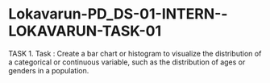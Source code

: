 # Lokavarun-PD_DS-01-INTERN--LOKAVARUN-TASK-01
TASK 1. Task : Create a bar chart or histogram to visualize the distribution of a categorical or continuous variable, such as the distribution of ages or genders in a population.
